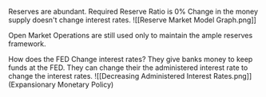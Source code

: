 Reserves are abundant.
Required Reserve Ratio is 0%
Change in the money supply doesn't change interest rates. 
![[Reserve Market Model Graph.png]]

Open Market Operations are still used only to maintain the ample reserves framework. 

How does the FED Change interest rates?
They give banks money to keep funds at the FED. They can change their the administered interest rate to change the interest rates. 
![[Decreasing Administered Interest Rates.png]]
(Expansionary Monetary Policy)
